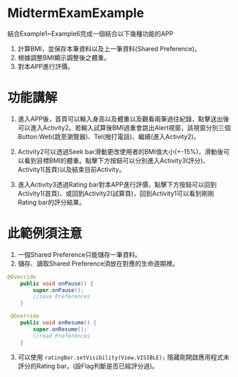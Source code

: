 # MidtermExamExample
結合Example1~Example6完成一個結合以下幾種功能的APP
1.	計算BMI，並保存本筆資料以及上一筆資料(Shared Preference)。
2.	根據調整BMI顯示調整後之體重。
3.	對本APP進行評價。

# 功能講解
1.  進入APP後，首頁可以輸入身高以及體重以及觀看兩筆過往紀錄，點擊送出後可以進入Activity2。若輸入試算後BMI過重會跳出Alert視窗，該視窗分別三個Button:Web(跳至瀏覽器)、Tel(撥打電話)、繼續(進入Activity2)。

2.  Activity2可以透過Seek bar滑動更改使用者的BMI值大小(+-15%)，滑動後可以看到目標BMI的體重。點擊下方按鈕可以分別進入Activity3(評分)、Activity1(首頁)以及結束目前Activity。

3.  進入Activity3透過Rating bar對本APP進行評價，點擊下方按鈕可以回到Activity1(首頁)、或回到Activity2(試算頁)，回到Activity1可以看到剛剛Rating bar的評分結果。

# 此範例須注意
1.  一個Shared Preference只能儲存一筆資料。
2.  儲存、讀取Shared Preference須放在對應的生命週期裡。

```Java
@Override
    public void onPause() {
        super.onPause();
        //save Preferences
    }
```

```Java
 @Override
    public void onResume() {
        super.onResume();
        //read Preferences
    }
```
3.  可以使用 ```ratingBar.setVisibility(View.VISIBLE);``` 隱藏剛開啟應用程式未評分的Rating bar。(設Flag判斷是否已經評分過)。
